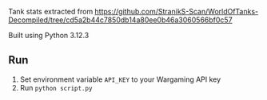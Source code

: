 Tank stats extracted from https://github.com/StranikS-Scan/WorldOfTanks-Decompiled/tree/cd5a2b44c7850db14a80ee0b46a3060566bf0c57

Built using Python 3.12.3

## Run

1. Set environment variable `API_KEY` to your Wargaming API key
2. Run `python script.py`
